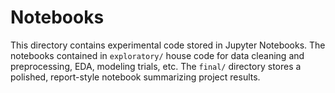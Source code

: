 # Notebooks

This directory contains experimental code stored in Jupyter Notebooks. The notebooks contained in `exploratory/` house code for data cleaning and preprocessing, EDA, modeling trials, etc. The `final/` directory stores a polished, report-style notebook summarizing project results.
